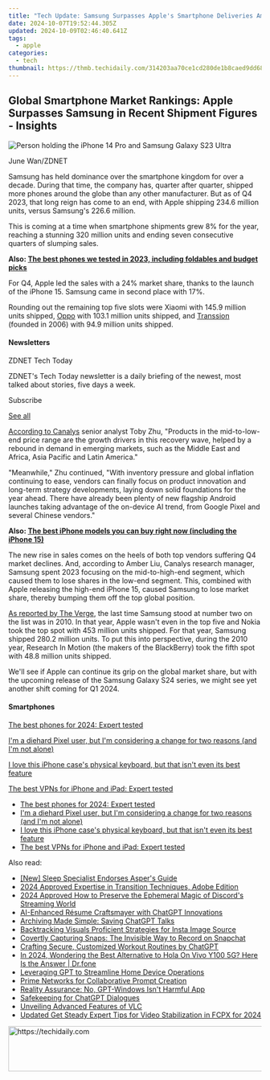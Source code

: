 ```yaml
---
title: "Tech Update: Samsung Surpasses Apple's Smartphone Deliveries Amidst Intensifying Competition - Industry Insights"
date: 2024-10-07T19:52:44.305Z
updated: 2024-10-09T02:46:40.641Z
tags:
  - apple
categories:
  - tech
thumbnail: https://thmb.techidaily.com/314203aa70ce1cd280de1b8caed9dd68a2d3fe23b8a42bb326b5ec5adab13e40.jpg
---
```


## Global Smartphone Market Rankings: Apple Surpasses Samsung in Recent Shipment Figures - Insights

![Person holding the iPhone 14 Pro and Samsung Galaxy S23 Ultra](https://www.zdnet.com/a/img/resize/7cbfdb2b3e2f7bceffd1c513d988ca6a9855ece1/2023/01/31/a92a698f-f359-42de-aed8-7d9c06237149/iphone-14-pro-vs-samsung-galaxy-s23-ultra.jpg?auto=webp&width=1280)

June Wan/ZDNET

Samsung has held dominance over the smartphone kingdom for over a decade. During that time, the company has, quarter after quarter, shipped more phones around the globe than any other manufacturer. But as of Q4 2023, that long reign has come to an end, with Apple shipping 234.6 million units, versus Samsung's 226.6 million.

This is coming at a time when smartphone shipments grew 8% for the year, reaching a stunning 320 million units and ending seven consecutive quarters of slumping sales.

**Also: [The best phones we tested in 2023, including foldables and budget picks](https://www.zdnet.com/article/best-phone/)**

For Q4, Apple led the sales with a 24% market share, thanks to the launch of the iPhone 15\. Samsung came in second place with 17%. 

Rounding out the remaining top five slots were Xiaomi with 145.9 million units shipped, [Oppo](https://www.oppo.com/en/) with 103.1 million units shipped, and [Transsion](https://www.transsion.com/?lang=en) (founded in 2006) with 94.9 million units shipped.

#### Newsletters

ZDNET Tech Today

ZDNET's Tech Today newsletter is a daily briefing of the newest, most talked about stories, five days a week.

 Subscribe

[See all](https://www.zdnet.com/newsletters/)

[According to Canalys](https://www.canalys.com/newsroom/global-smartphone-market-2023) senior analyst Toby Zhu, "Products in the mid-to-low-end price range are the growth drivers in this recovery wave, helped by a rebound in demand in emerging markets, such as the Middle East and Africa, Asia Pacific and Latin America." 

"Meanwhile," Zhu continued, "With inventory pressure and global inflation continuing to ease, vendors can finally focus on product innovation and long-term strategy developments, laying down solid foundations for the year ahead. There have already been plenty of new flagship Android launches taking advantage of the on-device AI trend, from Google Pixel and several Chinese vendors."

**Also: [The best iPhone models you can buy right now (including the iPhone 15)](https://www.zdnet.com/article/best-iphone/)**

The new rise in sales comes on the heels of both top vendors suffering Q4 market declines. And, according to Amber Liu, Canalys research manager, Samsung spent 2023 focusing on the mid-to-high-end segment, which caused them to lose shares in the low-end segment. This, combined with Apple releasing the high-end iPhone 15, caused Samsung to lose market share, thereby bumping them off the top global position.

[As reported by The Verge](https://www.theverge.com/2024/1/16/24039830/apple-bestselling-phone-manufacturer-2023-samsung-idc-canalys-research), the last time Samsung stood at number two on the list was in 2010\. In that year, Apple wasn't even in the top five and Nokia took the top spot with 453 million units shipped. For that year, Samsung shipped 280.2 million units. To put this into perspective, during the 2010 year, Research In Motion (the makers of the BlackBerry) took the fifth spot with 48.8 million units shipped.

We'll see if Apple can continue its grip on the global market share, but with the upcoming release of the Samsung Galaxy S24 series, we might see yet another shift coming for Q1 2024.

#### Smartphones

[The best phones for 2024: Expert tested](https://www.zdnet.com/article/best-phone/ "The best phones for 2024: Expert tested")

[I'm a diehard Pixel user, but I'm considering a change for two reasons (and I'm not alone)](https://www.zdnet.com/article/im-a-diehard-pixel-user-but-im-considering-a-change-for-two-reasons-and-im-not-alone/ "I'm a diehard Pixel user, but I'm considering a change for two reasons (and I'm not alone)")

[I love this iPhone case's physical keyboard, but that isn't even its best feature](https://www.zdnet.com/article/i-love-this-iphone-cases-physical-keyboard-but-that-isnt-even-its-best-feature/ "I love this iPhone case's physical keyboard, but that isn't even its best feature")

[The best VPNs for iPhone and iPad: Expert tested](https://www.zdnet.com/article/best-iphone-vpn/ "The best VPNs for iPhone and iPad: Expert tested")

* [The best phones for 2024: Expert tested](https://www.zdnet.com/article/best-phone/ "The best phones for 2024: Expert tested")
* [I'm a diehard Pixel user, but I'm considering a change for two reasons (and I'm not alone)](https://www.zdnet.com/article/im-a-diehard-pixel-user-but-im-considering-a-change-for-two-reasons-and-im-not-alone/ "I'm a diehard Pixel user, but I'm considering a change for two reasons (and I'm not alone)")
* [I love this iPhone case's physical keyboard, but that isn't even its best feature](https://www.zdnet.com/article/i-love-this-iphone-cases-physical-keyboard-but-that-isnt-even-its-best-feature/ "I love this iPhone case's physical keyboard, but that isn't even its best feature")
* [The best VPNs for iPhone and iPad: Expert tested](https://www.zdnet.com/article/best-iphone-vpn/ "The best VPNs for iPhone and iPad: Expert tested")

<ins class="adsbygoogle"
     style="display:block"
     data-ad-format="autorelaxed"
     data-ad-client="ca-pub-7571918770474297"
     data-ad-slot="1223367746"></ins>

<ins class="adsbygoogle"
     style="display:block"
     data-ad-client="ca-pub-7571918770474297"
     data-ad-slot="8358498916"
     data-ad-format="auto"
     data-full-width-responsive="true"></ins>

<span class="atpl-alsoreadstyle">Also read:</span>
<div><ul>
<li><a href="https://extra-approaches.techidaily.com/new-sleep-specialist-endorses-aspers-guide/"><u>[New] Sleep Specialist Endorses Asper's Guide</u></a></li>
<li><a href="https://fox-info.techidaily.com/2024-approved-expertise-in-transition-techniques-adobe-edition/"><u>2024 Approved Expertise in Transition Techniques, Adobe Edition</u></a></li>
<li><a href="https://screen-capture.techidaily.com/2024-approved-how-to-preserve-the-ephemeral-magic-of-discords-streaming-world/"><u>2024 Approved How to Preserve the Ephemeral Magic of Discord's Streaming World</u></a></li>
<li><a href="https://tech-savvy.techidaily.com/ai-enhanced-resume-craftsmayer-with-chatgpt-innovations/"><u>AI-Enhanced Résume Craftsmayer with ChatGPT Innovations</u></a></li>
<li><a href="https://tech-savvy.techidaily.com/archiving-made-simple-saving-chatgpt-talks/"><u>Archiving Made Simple: Saving ChatGPT Talks</u></a></li>
<li><a href="https://instagram-clips.techidaily.com/backtracking-visuals-proficient-strategies-for-insta-image-source/"><u>Backtracking Visuals Proficient Strategies for Insta Image Source</u></a></li>
<li><a href="https://some-guidance.techidaily.com/covertly-capturing-snaps-the-invisible-way-to-record-on-snapchat/"><u>Covertly Capturing Snaps: The Invisible Way to Record on Snapchat</u></a></li>
<li><a href="https://tech-savvy.techidaily.com/crafting-secure-customized-workout-routines-by-chatgpt/"><u>Crafting Secure, Customized Workout Routines by ChatGPT</u></a></li>
<li><a href="https://phone-solutions.techidaily.com/in-2024-wondering-the-best-alternative-to-hola-on-vivo-y100-5g-here-is-the-answer-drfone-by-drfone-virtual-android/"><u>In 2024, Wondering the Best Alternative to Hola On Vivo Y100 5G? Here Is the Answer | Dr.fone</u></a></li>
<li><a href="https://tech-savvy.techidaily.com/leveraging-gpt-to-streamline-home-device-operations/"><u>Leveraging GPT to Streamline Home Device Operations</u></a></li>
<li><a href="https://tech-savvy.techidaily.com/prime-networks-for-collaborative-prompt-creation/"><u>Prime Networks for Collaborative Prompt Creation</u></a></li>
<li><a href="https://tech-savvy.techidaily.com/reality-assurance-no-gpt-windows-isnt-harmful-app/"><u>Reality Assurance: No, GPT-Windows Isn't Harmful App</u></a></li>
<li><a href="https://tech-savvy.techidaily.com/safekeeping-for-chatgpt-dialogues/"><u>Safekeeping for ChatGPT Dialogues</u></a></li>
<li><a href="https://remote-screen-capture.techidaily.com/unveiling-advanced-features-of-vlc/"><u>Unveiling Advanced Features of VLC</u></a></li>
<li><a href="https://video-content-creator.techidaily.com/updated-get-steady-expert-tips-for-video-stabilization-in-fcpx-for-2024/"><u>Updated Get Steady Expert Tips for Video Stabilization in FCPX for 2024</u></a></li>
</ul></div>

<!-- affiliate ads begin -->
<a href="https://appsumo.8odi.net/c/5597632/2094421/7443" target="_top" id="2094421">
  <img src="//a.impactradius-go.com/display-ad/7443-2094421" border="0" alt="https://techidaily.com" width="728" height="90"/>
</a>
<img height="0" width="0" src="https://appsumo.8odi.net/i/5597632/2094421/7443" style="position:absolute;visibility:hidden;" border="0" />
<!-- affiliate ads end -->

